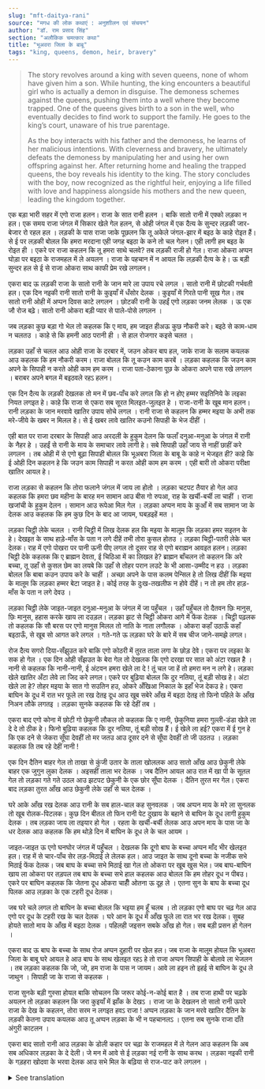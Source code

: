 ```yaml
---
slug: "mft-daitya-rani"
source: "मगध की लोक कथाएं : अनुशाीलन एवं संचयन"
author: "डॉ. राम प्रसाद सिंह"
section: "अलौकिक चमत्‍कार कथा"
title: "भूअवरा जिला के बाबू"
tags: "king, queens, demon, heir, bravery"
---
```

<blockquote>
The story revolves around a king with seven queens, none of whom have given him a son. While hunting, the king encounters a beautiful girl who is actually a demon in disguise. The demoness schemes against the queens, pushing them into a well where they become trapped. One of the queens gives birth to a son in the well, who eventually decides to find work to support the family. He goes to the king’s court, unaware of his true parentage.

As the boy interacts with his father and the demoness, he learns of her malicious intentions. With cleverness and bravery, he ultimately defeats the demoness by manipulating her and using her own offspring against her. After returning home and healing the trapped queens, the boy reveals his identity to the king. The story concludes with the boy, now recognized as the rightful heir, enjoying a life filled with love and happiness alongside his mothers and the new queen, leading the kingdom together.
</blockquote>

एक बड़ा भारी सहर में एगो राजा हलन। राजा के सात रानी हलन । बाकि सातो रानी में एक्को लड़का न हल। एक समय राजा जंगल में सिकार खेले गेल हलन, से ओही जंगल में एक दैत्य के सुन्दर लड़की जार-बेजार रो रहल हल । लड़की के पास राजा जाके पूछलन कि तू अकेले जंगल-झार में बइठ के काहे रोइत हैं। से ई पर लड़की बोलल कि हमरा मरदाना एही जगह बइठा के कने तो चल गेलन। एही लागी हम बइठ के रोइत ही । एकरे पर राजा कहलन कि तू हमरा साथे चलवे? तब लड़की राजी हो गेल। राजा ओकरा अप्पन घोड़ा पर बइठा के राजमहल में ले अयलन । राजा के पहचान में न आयल कि लड़की दैत्य के हे। ऊ बड़ी सुन्दर हल से ई से राजा ओकरा साथ काफी प्रेम रखे लगलन। 

एकरा बाद ऊ लड़की राजा के सातो रानी के जान मारे ला उपाय रचे लगल । सातो रानी में छोटकी गर्भवती हल। एक दिन नइकी रानी सातो रानी के कुइयाँ में धँसोर देलक । कुइयाँ में गिरते पानी सूख गेल। तब सातो रानी ओही में अप्पन दिवस काटे लगलन । छोटकी रानी के उहईं एगो लड़का जनम लेलक । ऊ एक जौ रोज बढ़े। सातो रानी ओकरा बड़ी प्यार से पाले-पोसे लगलन । 

जब लड़का कुछ बड़ा गो भेल तो कहलक कि ए माय, हम जाइत हीअऊ कुछ नौकरी करे। बइठे से काम-धाम न चलतउ । काहे से कि हमनी आठ परानी ही । से हाल रोजगार कइसे चलत ।

लड़का उहाँ से चलल आउ ओही राजा के दरबार में, जउन ओकर बाप हल, जाके राजा के सलाम कयलक आउ कहलक कि हम नौकरी करम। राजा बोलल कि तू कउन काम करबें । लड़का कहलक कि जउन काम अपने के सिपाही न करते ओही काम हम करम । राजा पता-ठेकाना पूछ के ओकरा अपने पास रखे लगलन । बराबर अपने बगल में बइठवले रहऽ हलन। 

एक दिन दैत्य के लड़की देखलक तो मन में छव-पाँच करे लगल कि हो न होए हम्मर सइतिनिये के लइका नियत लगइत हे। काहे कि राजा से एकरा सब सूरत मिलइत-जुलइत हे । राजा-रानी के खूब मान हलन। रानी लड़का के जान मरवावे खातिर उपाय सोचे लगल । रानी राजा से कहलन कि हम्मर मइया के अभी तक मरे-जीये के खबर न मिलल हे। से ई खबर लावे खातिर कउनो सिपाही के भेज दीहीं । 

एही बात पर राजा दरबार के सिपाही आउ अरदली के हुकुम देलन कि फलाँ दनुआ-मनुआ के जंगल में रानी के नैहर हे । उहईं से रानी के माय के समाचार लावे लागी हे। सबे सिपाही उहाँ जाय से नाहीं छाहीं करे लगलन । तब ओही में से एगो बूढ़ा सिपाही बोलल कि भूअबरा जिला के बाबू के काहे न भेजइत ही? काहे कि ई ओही दिन कहलन हे कि जउन काम सिपाही न करत ओही काम हम करम । एही बारी तो ओकरा परीक्षा खातिर आयल हे। 

राजा लड़का से कहलन कि तोरा फलाने जंगल में जाय ला होतो । लड़का चटपट तैयार हो गेल आउ कहलक कि हमरा छव महीना के बारह मन सामान आउ बीस गो रुपआ, राह के खर्ची-बर्ची ला चाहीं । राजा खजांची के हुकुम देलन । सामान आउ रूपेआ मिल गेल । लड़का अप्पन माय के कुआँ में सब सामान जा के देलक आउ कहलक कि हम कुछ दिन के बाद आ जायम, घबड़इहें मत । 

लड़का चिट्ठी लेके चलल । रानी चिट्ठी में लिख देलक हल कि मइया के मालूम कि लड़का हमर सइतन के हे। देखइत के साथ हाड़े-माँस के पता न लगे दीहें तभी तोरा कुसल होतउ । लड़का चिट्ठी-पतरी लेके चल देलक। राह में एगो पोखरा पर पानी ऊनी पीए लगल तो दूसर राह से एगो बराह्मन आवइत हलन। लड़का चिट्ठी देके कहलक कि ए ब्राह्मन देवता, ई चिठिआ में का लिखल हे? ब्राह्मन बाँचलन तो कहलन कि अरे बच्चा, तू उहाँ से कुसल छेम का लयबे कि उहाँ से तोहर परान लउटे के भी आसा-उम्मीद न हउ । लड़का बोलल कि बाबा कउन उपाय करे के चाहीं । अच्छा अपने के पास कलम पेन्सिल हे तो लिख दीहीं कि मइया के मालूम कि लड़का हम्मर बेटा जाइत हे। कोई तरह के दुःख-तखलीफ न होवे दीहें। न तो हम तोर हाड़-माँस के पता न लगे देवउ । 

लड़का चिट्ठी लेके जाइत-जाइत दनुआ-मनुआ के जंगल में जा पहुँचल । उहाँ पहुँचल तो दैतवन छिः मानुस, छिः मानुस, हहास करके खाय ला दउड़ल। लड़का झट से चिट्ठी ओकरा आगे में फेंक देलक । चिट्ठी पढ़लक तो कहलक कि सौ बरस पर एगो मानुस मिलल तो नाति के नाता लगौलक । ओकरा कहाँ उठाऊँ कहाँ बइठाऊँ, से खूब सो आगत करे लगल । गते-गते ऊ लड़का घरे के बारे में सब चीज जाने-समझे लगल। 

रोज दैत्य सगरो दिया-सँझुउत करे बाकि एगो कोठरी में तुरत ताला लगा के छोड़ देवे। एकरा पर लइका के सक हो गेल । एक दिन ओही सँझउत के बेरा गेल तो देखलक कि एगो दरखा पर सात को अंटा रखल है । नानी से कहलक कि नानी-नानी, ई अंटवन हमरा खेले ला दे ! तूं चल जा हें तो हमरा मन न लगे हे। लड़का खेले खातिर अँटा लेवे ला जिद करे लगल। एकरे पर बुढ़िया बोलल कि दुर नतिया, तूं बड़ी सोख हे। अंटा खेले ला हे? तोहर मइया के सात गो सउतिन हउ, ओकरे अँखिआ निकाल के इहाँ भेज देकउ हे। एकरा बाघिन के दूध में रात भर फूले ला रख देतइ दूध आउ खूब सबेरे आँख में बइठा देतइ तो फिनो पहिले के आँख निअन लौके लगतइ । लड़का सुनके कहलक कि रहे देहीं तब । 

एकरा बाद एगो कोना में छोटी गो छेकुनी लौकल तो कहलक कि ए नानी, छेकुनिया हमरा गुल्ली-डंडा खेले ला दे दे तो ठीक हे। फिनो बुढ़िया कहलक कि दुर नतिया, तूं बड़ी सोख हैं। ई खेले ला हई? एकरा में ई गुन हे कि एक दने से जेकरा सूँघा देवहीं तो मर जतउ आउ दूसर दने से सूँघा देवहीं तो जी उठतउ । लड़का कहलक ति तब रहे देहीं नानी ! 

एक दिन दैतिन बाहर गेल तो ताखा से कुंजी उतार के ताला खोललक आउ सातो आँख आउ छेकुनी लेके बाहर एक जुगुन लुका देलक । अइसहीं ताला भर देलक । जब दैतिन आयल आउ रात में खा पी के सूतल गेल तो लड़का गते गते उठल आउ झटपट छेकुनी के एक छोर सूँघा देलक । दैतिन तुरत मर गेल। एकरा बाद लड़का तुरत आँख आउ छेकुनी लेके उहाँ से चल देलक । 

घरे आके आँख रख देलक आउ रानी के सब हाल-चाल कह सुनवलक । जब अप्पन माय के मरे ला सुनलक तो खूब रोलक-पिटलक। कुछ दिन बीतल तो फिन रानी पेट दुखाय के बहाने से बाघिन के दूध लागी हुकुम देलक । तब लड़का जाय ला तइयार हो गेल । रहता के खर्ची-बर्ची लेलक आउ अपन माय के पास जा के धर देलक आउ कहलक कि हम थोड़े दिन में बाघिन के दूध ले के चल आयम । 

जाइत-जाइत ऊ एगो घनघोर जंगल में पहुँचल । देखलक कि दूगो बाघ के बच्चा अप्पन माँद भीर खेलइत हल। राह में से चार-पाँच सेर लड़-मिठाई ले लेलक हल। आउ जाइत के साथ दूनो बच्चा के नजीक सभे मिठाई फेंक देलक। जब बाघ के बच्चा सभे मिठाई खा गेल तो ओकरा पर खूब खुस भेल। जब बाघ-बाघिन खाय ला ओकरा पर तड़पल तब बाघ के बच्चा सभे हाल कहलक आउ बोलल कि हम तोहर दूध न पीबउ। एकरे पर बाघिन कहलक कि जेतना दूध ओकरा चाहीँ ओतना ऊ दूह ले । एतना सुन के बाघ के बच्चा दूध पिलक आउ लड़का के एक टहरी दूध देलक। 

जब घरे चले लगल तो बाघिन के बच्चा बोलल कि भइया हम हूँ चलब । तो लड़का एगो बाघ पर चढ़ गेल आउ एगो पर दूध के टहरी रख के चल देलक । घरे आन के दूध में आँख फूले ला रात भर रख देलक। सुबह होयते सातो माय के आँख में बइठा देलक । पहिलही जइसन सबके आँख हो गेल। सब बड़ी प्रसन हो गेलन । 

एकरा बाद ऊ बाघ के बच्चा के साथ रोज अप्पन दुहारी पर खेल हल। जब राजा के मालूम होयल कि भूअबरा जिला के बाबू घरे आयल हे आउ बाघ के साथ खेलइत रहऽ हे तो राजा अप्पन सिपाही के बोलावे ला भेजलन । तब लड़का कहलक कि जो, जो, हम राजा के पास न जायम। आवे ला हइन तो इहई से बाघिन के दूध ले जाथुन । सिपाही जा के राजा से कहलक । 

राजा सुनके बड़ी गुस्सा होयल बाकि सोचलन कि जरूर कोई-न-कोई बात है । तब राजा हाथी पर चढ़के अयलन तो लड़का कहलन कि जरा कुइयाँ में झाँक के देखऽ । राजा जा के देखलन तो सातो रानी ऊपरे राजा के देख के कहलन, तोरा सरम न लगइत हवऽ राजा ! अप्पन लड़का के जान मरवे खातिर दैतिन के लड़की केतना उपाय कयलक आउ तू अप्पन लड़का के भी न पहचानलऽ । एतना सब सुनके राजा दाँते अंगुरी काटलन । 

एकरा बाद सातो रानी आउ लड़का के डोली कहार पर चढ़ा के राजमहल में ले गेलन आउ कहलन कि अब सब अधिकार लड़का के दे देली। जे मन में आवे से ई लड़का नई रानी के साथ करथ । लड़का नइकी रानी के गड़हरा खोदवा के भरवा देलक आउ सभे मिल के बढ़िया से राज-पाट करे लगलन । 

<details>
<summary>See translation</summary>

Once upon a time, there was a king in a large city. The king had seven queens, but none of the queens had a son. One day, the king went hunting in the forest, where he saw a beautiful girl weeping in distress. The king approached her and asked why she was sitting alone in the jungle crying. The girl replied that her husband had gone away from that very spot, and that is why she was sitting there crying. The king then asked her to accompany him, and the girl agreed. He brought her back to the palace on his horse. The king did not realize that the girl was a demon. She was very beautiful, and thus the king began to fall in love with her.

After this, the girl began to devise ways to kill all seven queens. One of the queens was pregnant. One day, the new queen pushed all the other queens into a well. When they fell in, the water dried up. The seven queens began to spend their days there. The younger queen gave birth to a son right there. He grew up quickly, and the seven queens began to care for him with great love.

As the boy grew a bit older, he said to his mother, "I will go to find a job. Sitting idly will not work for us because we are eight people." 

The boy left and went to the king’s court, which was his father's, and saluted the king, saying he was looking for work. The king asked him what work he would do. The boy replied that he would do whatever work the soldiers did not do. After inquiring about his background, the king kept him close, always sitting beside him.

One day, seeing the demon girl, he thought to himself that she must be the girl promised to him. This was because she resembled the king quite a bit. The king and queen held him in high regard. The queen began to think of ways to kill the boy. She told the king that she had not received any news about her mother. "Send a soldier to bring news about my mother."

Hearing this, the king commanded his soldiers and attendants to send a soldier to the jungle, where the queen's maternal home was located, to bring back news. The soldiers did not want to go. Then one old soldier suggested sending the boy from Bhuabra district, saying, "He claimed he would do the work that the soldiers do not." This was a good opportunity for his test.

The king instructed the boy to go to the specified forest. The boy immediately got ready and said he would require twelve measures of supplies and twenty rupees for his journey. The king ordered the treasurer to provide the supplies and money. The boy went to his mother’s well, dropped all the provisions there, and told her, “I will return after a few days; do not worry.”

The boy set off with a letter. The queen had written that her mother knew the boy belonged to his rival. She warned him to be careful not to reveal his identity so that he could return safely. The boy took the letter and continued his journey. Along the way, he stopped at a pond to drink water when a Brahmin passed by. The boy handed him the letter and asked, "O Brahmin, what does this letter say?" The Brahmin read it and replied, "O child, what peace do you expect from there? You are not likely to return home." The boy asked what he should do. The Brahmin suggested writing that the mother knows the boy is going back to his mother’s house without any trouble or pain.

The boy continued on his way and finally reached the jungle where the demon lived. Upon arrival, the demoness shouted, "Alas, a human! Alas, a human!" and ran to eat him. The boy quickly threw the letter in front of her. When she read the letter, she remarked that it had been a hundred years since any human had claimed such a relationship. Confused about how to treat him, she started losing patience. As the day passed, the boy learned all about the home.

Every day, the demoness would prepare a meal but then immediately lock the boy in a room. This raised the boy’s suspicions. One evening, when she had gone out, he took the key and unlocked the door, then took the eyes and the baby demon outside and hid them. He locked the door again. When the demoness returned and went to bed after dinner, the boy woke up and quickly gave one of the demon baby’s eyes to the baby demon. The demoness instantly died. After that, the boy immediately took the eyes and baby demon and left.

He returned home, placed the eyes carefully, and told the queen everything that had happened. When his mother heard of the demon's death, she cried a lot. A few days later, the queen again ordered for milk from a she-tiger under the pretext of having a stomach ache. The boy got ready to go, packed some supplies, and went to his mother, assuring her that he would return soon with the she-tiger's milk.

On his way, he reached a dense forest. There he saw two tiger cubs playing outside their den. Along the way, he grabbed four or five sweets and, as he walked past, threw the sweets close to the tiger cubs. When the cubs ate the sweets, they were very happy. When the tiger and tigress felt hungry, the tiger cubs said that they would not drink the boy’s milk. The tigress replied that whatever milk they needed, they should take it. Listening to this, the cubs shared their milk with the boy, giving him some too.

As he was about to leave, the tiger cub said, “Brother, I will come along too.” The boy climbed onto one tiger and placed the milk on the back of the other, and they headed off together. Upon reaching home, he placed the milk in the eyes and let it sit overnight. By morning, he placed it in the eyes of all seven mothers. Their vision returned to normal, just like before. Everyone was very happy.

After that, he played with the tiger cub every day. When the king learned that the boy from Bhuabra district was home and playing with the tiger, he sent for his soldiers. But the boy insisted that he would not go to the king. He said if the king wanted to see him, he could come there himself to take the milk.

The soldiers returned and reported this to the king. Hearing this, the king became very angry but thought there must be some reason behind it. So, the king rode an elephant and approached, at which point the boy said, “Look into the well.” When the king peered down, the seven queens looked up at him and said, “Don’t you feel ashamed, O king? The demoness has made so many attempts to kill your own son, and you still do not recognize him.” Upon hearing all of this, the king bit his fingers in shock.

After this, all seven queens and the boy were carried back to the palace in a palanquin, and it was declared that all rights would be given to the boy. The boy could do whatever he wanted with the new queen. The boy had the new queen dig a pit, filling it with all his desires, and they all began to rule together happily.
</details>
